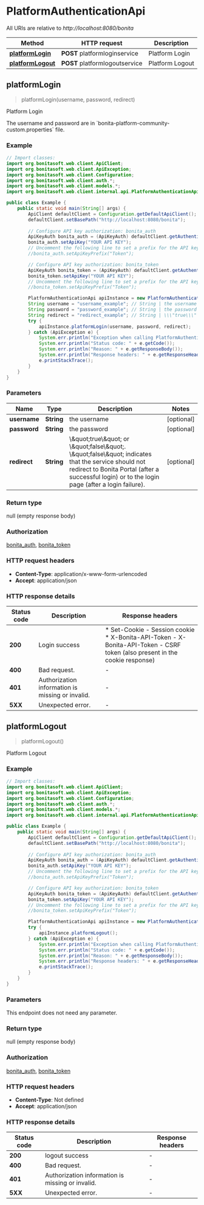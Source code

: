 # PlatformAuthenticationApi

All URIs are relative to *http://localhost:8080/bonita*

Method | HTTP request | Description
------------- | ------------- | -------------
[**platformLogin**](PlatformAuthenticationApi.md#platformLogin) | **POST** platformloginservice | Platform Login
[**platformLogout**](PlatformAuthenticationApi.md#platformLogout) | **POST** platformlogoutservice | Platform Logout



## platformLogin

> platformLogin(username, password, redirect)

Platform Login

The username and password are in &#x60;bonita-platform-community-custom.properties&#x60; file. 

### Example

```java
// Import classes:
import org.bonitasoft.web.client.ApiClient;
import org.bonitasoft.web.client.ApiException;
import org.bonitasoft.web.client.Configuration;
import org.bonitasoft.web.client.auth.*;
import org.bonitasoft.web.client.models.*;
import org.bonitasoft.web.client.internal.api.PlatformAuthenticationApi;

public class Example {
    public static void main(String[] args) {
        ApiClient defaultClient = Configuration.getDefaultApiClient();
        defaultClient.setBasePath("http://localhost:8080/bonita");
        
        // Configure API key authorization: bonita_auth
        ApiKeyAuth bonita_auth = (ApiKeyAuth) defaultClient.getAuthentication("bonita_auth");
        bonita_auth.setApiKey("YOUR API KEY");
        // Uncomment the following line to set a prefix for the API key, e.g. "Token" (defaults to null)
        //bonita_auth.setApiKeyPrefix("Token");

        // Configure API key authorization: bonita_token
        ApiKeyAuth bonita_token = (ApiKeyAuth) defaultClient.getAuthentication("bonita_token");
        bonita_token.setApiKey("YOUR API KEY");
        // Uncomment the following line to set a prefix for the API key, e.g. "Token" (defaults to null)
        //bonita_token.setApiKeyPrefix("Token");

        PlatformAuthenticationApi apiInstance = new PlatformAuthenticationApi(defaultClient);
        String username = "username_example"; // String | the username
        String password = "password_example"; // String | the password
        String redirect = "redirect_example"; // String | \\\"true\\\" or \\\"false\\\". \\\"false\\\" indicates that the service should not redirect to Bonita Portal (after a successful login) or to the login page (after a login failure).
        try {
            apiInstance.platformLogin(username, password, redirect);
        } catch (ApiException e) {
            System.err.println("Exception when calling PlatformAuthenticationApi#platformLogin");
            System.err.println("Status code: " + e.getCode());
            System.err.println("Reason: " + e.getResponseBody());
            System.err.println("Response headers: " + e.getResponseHeaders());
            e.printStackTrace();
        }
    }
}
```

### Parameters


Name | Type | Description  | Notes
------------- | ------------- | ------------- | -------------
 **username** | **String**| the username | [optional]
 **password** | **String**| the password | [optional]
 **redirect** | **String**| \\\&quot;true\\\&quot; or \\\&quot;false\\\&quot;. \\\&quot;false\\\&quot; indicates that the service should not redirect to Bonita Portal (after a successful login) or to the login page (after a login failure). | [optional]

### Return type

null (empty response body)

### Authorization

[bonita_auth](../README.md#bonita_auth), [bonita_token](../README.md#bonita_token)

### HTTP request headers

- **Content-Type**: application/x-www-form-urlencoded
- **Accept**: application/json

### HTTP response details
| Status code | Description | Response headers |
|-------------|-------------|------------------|
| **200** | Login success |  * Set-Cookie - Session cookie <br>  * X-Bonita-API-Token - X-Bonita-API-Token - CSRF token (also present in the cookie response) <br>  |
| **400** | Bad request. |  -  |
| **401** | Authorization information is missing or invalid. |  -  |
| **5XX** | Unexpected error. |  -  |


## platformLogout

> platformLogout()

Platform Logout

### Example

```java
// Import classes:
import org.bonitasoft.web.client.ApiClient;
import org.bonitasoft.web.client.ApiException;
import org.bonitasoft.web.client.Configuration;
import org.bonitasoft.web.client.auth.*;
import org.bonitasoft.web.client.models.*;
import org.bonitasoft.web.client.internal.api.PlatformAuthenticationApi;

public class Example {
    public static void main(String[] args) {
        ApiClient defaultClient = Configuration.getDefaultApiClient();
        defaultClient.setBasePath("http://localhost:8080/bonita");
        
        // Configure API key authorization: bonita_auth
        ApiKeyAuth bonita_auth = (ApiKeyAuth) defaultClient.getAuthentication("bonita_auth");
        bonita_auth.setApiKey("YOUR API KEY");
        // Uncomment the following line to set a prefix for the API key, e.g. "Token" (defaults to null)
        //bonita_auth.setApiKeyPrefix("Token");

        // Configure API key authorization: bonita_token
        ApiKeyAuth bonita_token = (ApiKeyAuth) defaultClient.getAuthentication("bonita_token");
        bonita_token.setApiKey("YOUR API KEY");
        // Uncomment the following line to set a prefix for the API key, e.g. "Token" (defaults to null)
        //bonita_token.setApiKeyPrefix("Token");

        PlatformAuthenticationApi apiInstance = new PlatformAuthenticationApi(defaultClient);
        try {
            apiInstance.platformLogout();
        } catch (ApiException e) {
            System.err.println("Exception when calling PlatformAuthenticationApi#platformLogout");
            System.err.println("Status code: " + e.getCode());
            System.err.println("Reason: " + e.getResponseBody());
            System.err.println("Response headers: " + e.getResponseHeaders());
            e.printStackTrace();
        }
    }
}
```

### Parameters

This endpoint does not need any parameter.

### Return type

null (empty response body)

### Authorization

[bonita_auth](../README.md#bonita_auth), [bonita_token](../README.md#bonita_token)

### HTTP request headers

- **Content-Type**: Not defined
- **Accept**: application/json

### HTTP response details
| Status code | Description | Response headers |
|-------------|-------------|------------------|
| **200** | logout success |  -  |
| **400** | Bad request. |  -  |
| **401** | Authorization information is missing or invalid. |  -  |
| **5XX** | Unexpected error. |  -  |

